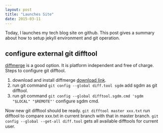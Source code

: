 ```yaml
---
layout: post
title: "Launches Site"
date: 2015-03-11
---
```


Today, I launches my tech blog site on github. This post gives a summary about 
how to setup jekyll environment and git operation.

## configure external git difftool

[diffmerge](http://sourcegear.com/diffmerge/index.html) is a good option. It is
platform independent and free of charge. Steps to configure git difftool.

1. download and install diffmerge [download link](http://sourcegear.com/diffmerge/index.html).
2. run git command `git config --global diff.tool sgdm` add sgdm as git difftool.
3. run git command `git config --global difftool.sgdm.cmd 'sgdm "$LOCAL" "$REMOTE"'` configure sgdm cmd.

Now new git difftool should be ready. `git difftool master xxx.txt` run difftool to compare xxx.txt in current 
branch with that in master branch. `git config --global --get-all diff.tool` gets all available difftools for 
current user.
